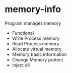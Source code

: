 # memory-info
Program manages memory

- Functional
 - Write Process memory
 - Read Process  memory
 - Allocate virtual memory
 - Memory basic information
 - Change Memory protect
 - Inject dll
